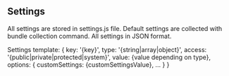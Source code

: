 ## Settings

All settings are stored in settings.js file. Default settings are collected with bundle collection command.
All settings in JSON format.

Settings template:
{
    key: '{key}',
    type: '{string|array|object}',
    access: '{public|private|protected|system}',
    value: {value depending on type},
    options: {
        customSettings: {customSettingsValue},
        ...
    }
}